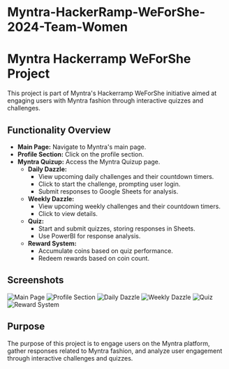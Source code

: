 # Myntra-HackerRamp-WeForShe-2024-Team-Women
# Myntra Hackerramp WeForShe Project

This project is part of Myntra's Hackerramp WeForShe initiative aimed at engaging users with Myntra fashion through interactive quizzes and challenges.

## Functionality Overview

- **Main Page:** Navigate to Myntra's main page.
- **Profile Section:** Click on the profile section.
- **Myntra Quizup:** Access the Myntra Quizup page.
  - **Daily Dazzle:**
    - View upcoming daily challenges and their countdown timers.
    - Click to start the challenge, prompting user login.
    - Submit responses to Google Sheets for analysis.
  - **Weekly Dazzle:**
    - View upcoming weekly challenges and their countdown timers.
    - Click to view details.
  - **Quiz:**
    - Start and submit quizzes, storing responses in Sheets.
    - Use PowerBI for response analysis.
  - **Reward System:**
    - Accumulate coins based on quiz performance.
    - Redeem rewards based on coin count.

## Screenshots

![Main Page](screenshots/main_page.png)
![Profile Section](screenshots/profile_section.png)
![Daily Dazzle](screenshots/daily_dazzle.png)
![Weekly Dazzle](screenshots/weekly_dazzle.png)
![Quiz](screenshots/quiz.png)
![Reward System](screenshots/reward_system.png)

## Purpose

The purpose of this project is to engage users on the Myntra platform, gather responses related to Myntra fashion, and analyze user engagement through interactive challenges and quizzes.

